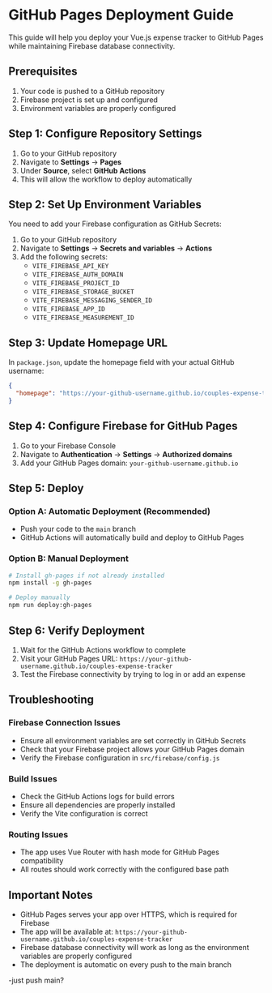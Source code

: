 # GitHub Pages Deployment Guide

This guide will help you deploy your Vue.js expense tracker to GitHub Pages while maintaining Firebase database connectivity.

## Prerequisites

1. Your code is pushed to a GitHub repository
2. Firebase project is set up and configured
3. Environment variables are properly configured

## Step 1: Configure Repository Settings

1. Go to your GitHub repository
2. Navigate to **Settings** → **Pages**
3. Under **Source**, select **GitHub Actions**
4. This will allow the workflow to deploy automatically

## Step 2: Set Up Environment Variables

You need to add your Firebase configuration as GitHub Secrets:

1. Go to your GitHub repository
2. Navigate to **Settings** → **Secrets and variables** → **Actions**
3. Add the following secrets:
   - `VITE_FIREBASE_API_KEY`
   - `VITE_FIREBASE_AUTH_DOMAIN`
   - `VITE_FIREBASE_PROJECT_ID`
   - `VITE_FIREBASE_STORAGE_BUCKET`
   - `VITE_FIREBASE_MESSAGING_SENDER_ID`
   - `VITE_FIREBASE_APP_ID`
   - `VITE_FIREBASE_MEASUREMENT_ID`

## Step 3: Update Homepage URL

In `package.json`, update the homepage field with your actual GitHub username:

```json
{
  "homepage": "https://your-github-username.github.io/couples-expense-tracker"
}
```

## Step 4: Configure Firebase for GitHub Pages

1. Go to your Firebase Console
2. Navigate to **Authentication** → **Settings** → **Authorized domains**
3. Add your GitHub Pages domain: `your-github-username.github.io`

## Step 5: Deploy

### Option A: Automatic Deployment (Recommended)

- Push your code to the `main` branch
- GitHub Actions will automatically build and deploy to GitHub Pages

### Option B: Manual Deployment

```bash
# Install gh-pages if not already installed
npm install -g gh-pages

# Deploy manually
npm run deploy:gh-pages
```

## Step 6: Verify Deployment

1. Wait for the GitHub Actions workflow to complete
2. Visit your GitHub Pages URL: `https://your-github-username.github.io/couples-expense-tracker`
3. Test the Firebase connectivity by trying to log in or add an expense

## Troubleshooting

### Firebase Connection Issues

- Ensure all environment variables are set correctly in GitHub Secrets
- Check that your Firebase project allows your GitHub Pages domain
- Verify the Firebase configuration in `src/firebase/config.js`

### Build Issues

- Check the GitHub Actions logs for build errors
- Ensure all dependencies are properly installed
- Verify the Vite configuration is correct

### Routing Issues

- The app uses Vue Router with hash mode for GitHub Pages compatibility
- All routes should work correctly with the configured base path

## Important Notes

- GitHub Pages serves your app over HTTPS, which is required for Firebase
- The app will be available at: `https://your-github-username.github.io/couples-expense-tracker`
- Firebase database connectivity will work as long as the environment variables are properly configured
- The deployment is automatic on every push to the main branch

-just push main?
